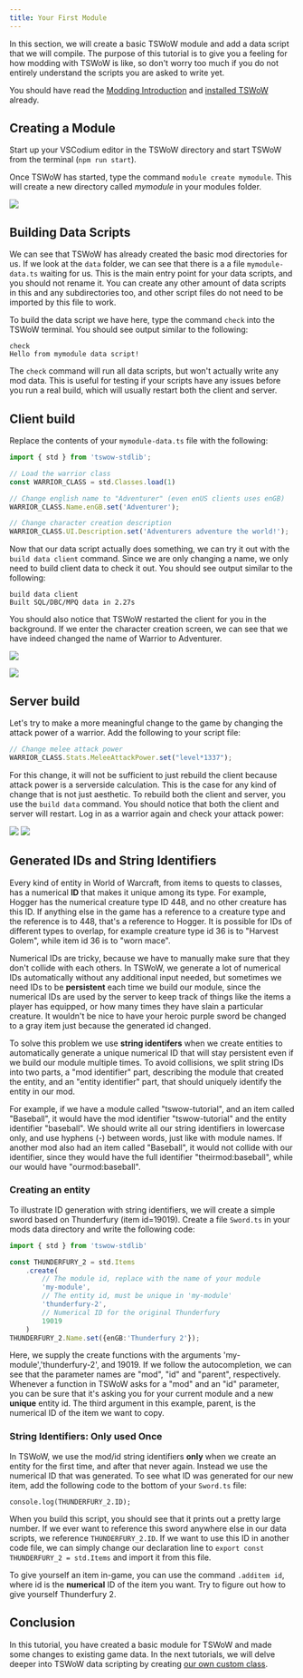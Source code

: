 ```yaml
---
title: Your First Module
---
```


In this section, we will create a basic TSWoW module and add a data script that we will compile. The purpose of this tutorial is to give you a feeling for how modding with TSWoW is like, so don't worry too much if you do not entirely understand the scripts you are asked to write yet.

You should have read the [Modding Introduction](1_ModdingIntroduction.md) and [installed TSWoW](2_Installation.md) already.

## Creating a Module

Start up your VSCodium editor in the TSWoW directory and start TSWoW from the terminal (`npm run start`).

Once TSWoW has started, type the command `module create mymodule`. This will create a new directory called _mymodule_ in your modules folder.

![](newmodule-vscodium.png)

## Building Data Scripts

We can see that TSWoW has already created the basic mod directories for us. If we look at the `data` folder, we can see that there is a a file `mymodule-data.ts` waiting for us. This is the main entry point for your data scripts, and you should not rename it. You can create any other amount of data scripts in this and any subdirectories too, and other script files do not need to be imported by this file to work.

To build the data script we have here, type the command `check` into the TSWoW terminal. You should see output similar to the following:
```
check
Hello from mymodule data script!
```

The `check` command will run all data scripts, but won't actually write any mod data. This is useful for testing if your scripts have any issues before you run a real build, which will usually restart both the client and server.

## Client build

Replace the contents of your `mymodule-data.ts` file with the following:

```ts
import { std } from 'tswow-stdlib';

// Load the warrior class
const WARRIOR_CLASS = std.Classes.load(1)

// Change english name to "Adventurer" (even enUS clients uses enGB)
WARRIOR_CLASS.Name.enGB.set('Adventurer');

// Change character creation description
WARRIOR_CLASS.UI.Description.set('Adventurers adventure the world!');
```

Now that our data script actually does something, we can try it out with the `build data client` command. Since we are only changing a name, we only need to build client data to check it out. You should see output similar to the following:
```
build data client
Built SQL/DBC/MPQ data in 2.27s
```

You should also notice that TSWoW restarted the client for you in the background. If we enter the character creation screen, we can see that we have indeed changed the name of Warrior to Adventurer. 

![](adventurer-charcreation.png)

![](adventurer-wholist.png)

## Server build

Let's try to make a more meaningful change to the game by changing the attack power of a warrior. Add the following to your script file: 

```ts
// Change melee attack power
WARRIOR_CLASS.Stats.MeleeAttackPower.set("level*1337");
```

For this change, it will not be sufficient to just rebuild the client because attack power is a serverside calculation. This is the case for any kind of change that is not just aesthetic. To rebuild both the client and server, you use the `build data` command. You should notice that both the client and server will restart. Log in as a warrior again and check your attack power: 

![](warrior-ap-level1.png)
![](warrior-ap-level2.png)

## Generated IDs and String Identifiers

Every kind of entity in World of Warcraft, from items to quests to classes, has a numerical **ID** that makes it unique among its type. For example, Hogger has the numerical creature type ID 448, and no other creature has this ID. If anything else in the game has a reference to a creature type and the reference is to 448, that's a reference to Hogger. It is possible for IDs of different types to overlap, for example creature type id 36 is to "Harvest Golem", while item id 36 is to "worn mace". 

Numerical IDs are tricky, because we have to manually make sure that they don't collide with each others. In TSWoW, we generate a lot of numerical IDs automatically without any additional input needed, but sometimes we need IDs to be **persistent** each time we build our module, since the numerical IDs are used by the server to keep track of things like the items a player has equipped, or how many times they have slain a particular creature. It wouldn't be nice to have your heroic purple sword be changed to a gray item just because the generated id changed.

To solve this problem we use **string identifers** when we create entities to automatically generate a unique numerical ID that will stay persistent even if we build our module multiple times. To avoid collisions, we split string IDs into two parts, a "mod identifier" part, describing the module that created the entity, and an "entity identifier" part, that should uniquely identify the entity in our mod.

For example, if we have a module called "tswow-tutorial", and an item called "Baseball", it would have the mod identifier "tswow-tutorial" and the entity identifier "baseball". We should write all our string identifiers in lowercase only, and use hyphens (-) between words, just like with module names. If another mod also had an item called "Baseball", it would not collide with our identifier, since they would have the full identifier "theirmod:baseball", while our would have "ourmod:baseball". 

### Creating an entity

To illustrate ID generation with string identifiers, we will create a simple sword based on Thunderfury (item id=19019). Create a file `Sword.ts` in your mods data directory and write the following code:

```ts
import { std } from 'tswow-stdlib'

const THUNDERFURY_2 = std.Items
    .create(
        // The module id, replace with the name of your module
        'my-module',
        // The entity id, must be unique in 'my-module'
        'thunderfury-2',
        // Numerical ID for the original Thunderfury
        19019
    )
THUNDERFURY_2.Name.set({enGB:'Thunderfury 2'});
```

Here, we supply the create functions with the arguments 'my-module','thunderfury-2', and 19019. If we follow the autocompletion, we can see that the parameter names are "mod", "id" and "parent", respectively. Whenever a function in TSWoW asks for a "mod" and an "id" parameter, you can be sure that it's asking you for your current module and a new **unique** entity id. The third argument in this example, parent, is the numerical ID of the item we want to copy. 

### String Identifiers: Only used Once

In TSWoW, we use the mod/id string identifiers **only** when we create an entity for the first time, and after that never again. Instead we use the numerical ID that was generated. To see what ID was generated for our new item, add the following code to the bottom of your `Sword.ts` file:

```
console.log(THUNDERFURY_2.ID);
```

When you build this script, you should see that it prints out a pretty large number. If we ever want to reference this sword anywhere else in our data scripts, we reference `THUNDERFURY_2.ID`. If we want to use this ID in another code file, we can simply change our declaration line to `export const THUNDERFURY_2 = std.Items` and import it from this file.

To give yourself an item in-game, you can use the command `.additem id`, where id is the **numerical** ID of the item you want. Try to figure out how to give yourself Thunderfury 2.

## Conclusion

In this tutorial, you have created a basic module for TSWoW and made some changes to existing game data. In the next tutorials, we will delve deeper into TSWoW data scripting by creating [our own custom class](4_CustomClass.md).

